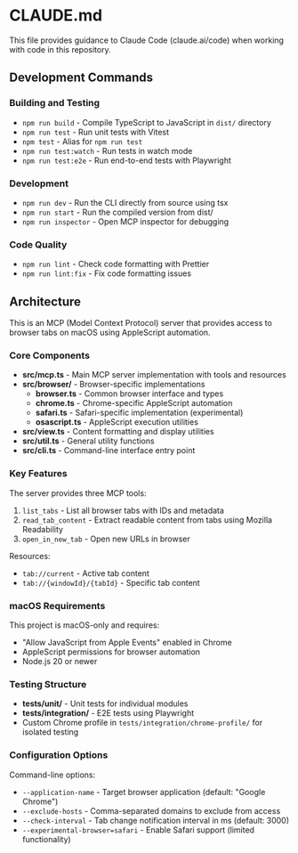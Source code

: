 # CLAUDE.md

This file provides guidance to Claude Code (claude.ai/code) when working with code in this repository.

## Development Commands

### Building and Testing

- `npm run build` - Compile TypeScript to JavaScript in `dist/` directory
- `npm run test` - Run unit tests with Vitest
- `npm test` - Alias for `npm run test`
- `npm run test:watch` - Run tests in watch mode
- `npm run test:e2e` - Run end-to-end tests with Playwright

### Development

- `npm run dev` - Run the CLI directly from source using tsx
- `npm run start` - Run the compiled version from dist/
- `npm run inspector` - Open MCP inspector for debugging

### Code Quality

- `npm run lint` - Check code formatting with Prettier
- `npm run lint:fix` - Fix code formatting issues

## Architecture

This is an MCP (Model Context Protocol) server that provides access to browser tabs on macOS using AppleScript automation.

### Core Components

- **src/mcp.ts** - Main MCP server implementation with tools and resources
- **src/browser/** - Browser-specific implementations
  - **browser.ts** - Common browser interface and types
  - **chrome.ts** - Chrome-specific AppleScript automation
  - **safari.ts** - Safari-specific implementation (experimental)
  - **osascript.ts** - AppleScript execution utilities
- **src/view.ts** - Content formatting and display utilities
- **src/util.ts** - General utility functions
- **src/cli.ts** - Command-line interface entry point

### Key Features

The server provides three MCP tools:

1. `list_tabs` - List all browser tabs with IDs and metadata
2. `read_tab_content` - Extract readable content from tabs using Mozilla Readability
3. `open_in_new_tab` - Open new URLs in browser

Resources:

- `tab://current` - Active tab content
- `tab://{windowId}/{tabId}` - Specific tab content

### macOS Requirements

This project is macOS-only and requires:

- "Allow JavaScript from Apple Events" enabled in Chrome
- AppleScript permissions for browser automation
- Node.js 20 or newer

### Testing Structure

- **tests/unit/** - Unit tests for individual modules
- **tests/integration/** - E2E tests using Playwright
- Custom Chrome profile in `tests/integration/chrome-profile/` for isolated testing

### Configuration Options

Command-line options:

- `--application-name` - Target browser application (default: "Google Chrome")
- `--exclude-hosts` - Comma-separated domains to exclude from access
- `--check-interval` - Tab change notification interval in ms (default: 3000)
- `--experimental-browser=safari` - Enable Safari support (limited functionality)
